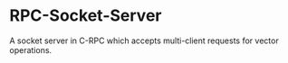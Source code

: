 # RPC-Socket-Server
A socket server in C-RPC which accepts multi-client requests for vector operations.
